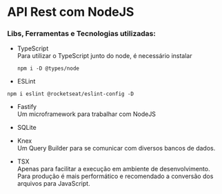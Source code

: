 # API Rest com NodeJS

### Libs, Ferramentas e Tecnologias utilizadas:

- TypeScript  
  Para utilizar o TypeScript junto do node, é necessário instalar

  ```
  npm i -D @types/node
  ```

- ESLint

```
npm i eslint @rocketseat/eslint-config -D
```

- Fastify  
  Um microframework para trabalhar com NodeJS

- SQLite

- Knex  
Um Query Builder para se comunicar com diversos bancos de dados.

- TSX  
  Apenas para facilitar a execução em ambiente de desenvolvimento. Para produção
  é mais performático e recomendado a conversão dos arquivos para JavaScript.

